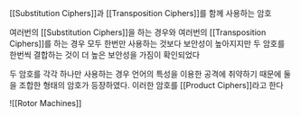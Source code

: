 
[[Substitution Ciphers]]과 [[Transposition Ciphers]]를 함께 사용하는 암호

여러번의 [[Substitution Ciphers]]을 하는 경우와 여러번의 [[Transposition Ciphers]]를 하는 경우 모두 한번만 사용하는 것보다 보안성이 높아지지만 두 암호를 한번씩 결합하는 것이 더 높은 보안성을 가짐이 확인되었다

두 암호를 각각 하나만 사용하는 경우 언어의 특성을 이용한 공격에 취약하기 때문에 둘을 조합한 형태의 암호가 등장하였다. 이러한 암호를 [[Product Ciphers]]라고 한다

![[Rotor Machines]]